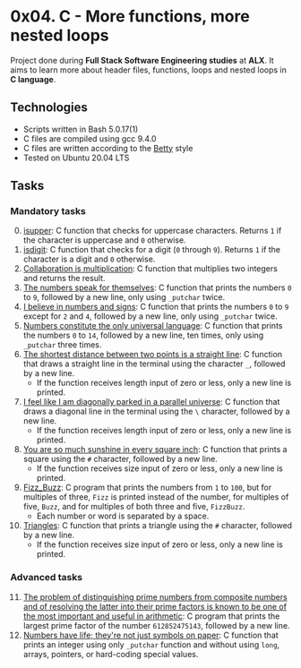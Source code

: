 # 0x04. C - More functions, more nested loops

Project done during **Full Stack Software Engineering studies** at **ALX**. It aims to learn more about header files, functions, loops and nested loops in **C language**.

## Technologies
* Scripts written in Bash 5.0.17(1)
* C files are compiled using gcc 9.4.0
* C files are written according to the [Betty](https://github.com/alx-tools/Betty) style
* Tested on Ubuntu 20.04 LTS


## Tasks

### Mandatory tasks


0. [isupper](./0-isupper.c): C function that checks for uppercase characters. Returns
  `1` if the character is uppercase and `0` otherwise.
1. [isdigit](./1-isdigit.c): C function that checks for a digit (`0` through `9`). Returns `1` if the character is a digit and `0` otherwise.
2. [Collaboration is multiplication](./2-mul.c): C function that multiplies two integers and returns the result.
3. [The numbers speak for themselves](./3-print_numbers.c): C function that prints the numbers `0` to `9`, followed by a new line, only using `_putchar` twice.
4. [I believe in numbers and signs](./4-print_most_numbers.c): C function that prints the numbers
  `0` to `9` except for `2` and `4`, followed by a new line, only using `_putchar` twice.
5. [Numbers constitute the only universal language](./5-more_numbers.c): C function that prints the numbers `0` to `14`, followed by a new line, ten times, only using `_putchar` three times.
6. [The shortest distance between two points is a straight line](./6-print_line.c): C function that draws a straight line in the terminal using the character `_`, followed by a new line.
      + If the function receives length input of zero or less, only a new line is printed.
7. [I feel like I am diagonally parked in a parallel universe](./7-print_diagonal.c): C function that draws a diagonal line in the terminal using the `\` character, followed by a new line.
      + If the function receives length input of zero or less, only a new line is printed.
8. [You are so much sunshine in every square inch](./8-print_square.c): C function that prints a square using the `#` character, followed by a new line.
      + If the function receives size input of zero or less, only a new line is printed.
9. [Fizz_Buzz](./9-fizz_buzz.c): C program that prints the numbers from `1` to `100`, but for multiples of three, `Fizz` is printed instead of the number, for multiples of five, `Buzz`, and for multiples of both three and five, `FizzBuzz`.
      + Each number or word is separated by a space.
10. [Triangles](./10-print_triangle.c): C function that prints a triangle using the `#` character, followed by a new line.
      + If the function receives size input of zero or less, only a new line is printed.


### Advanced tasks


11. [The problem of distinguishing prime numbers from composite numbers and of resolving the latter into their prime factors is known to be one of the most important and useful in arithmetic](./100-prime_factor.c): C program that prints the largest prime factor of the number `612852475143`, followed by a new line.
12. [Numbers have life; they're not just symbols on paper](./101-print_number.c): C function that prints an integer using only `_putchar` function and without using `long`, arrays, pointers, or hard-coding special values.